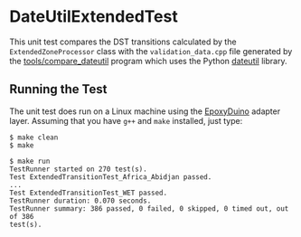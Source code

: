 # DateUtilExtendedTest

This unit test compares the DST transitions calculated by the
`ExtendedZoneProcessor` class with the `validation_data.cpp` file generated by
the [tools/compare_dateutil](../../tools/compare_dateutil) program which uses
the Python [dateutil](https://pypi.org/project/python-dateutil/) library.

## Running the Test

The unit test does run on a Linux machine using the
[EpoxyDuino](https://github.com/bxparks/EpoxyDuino) adapter layer.
Assuming that you have `g++` and `make` installed, just type:

```
$ make clean
$ make

$ make run
TestRunner started on 270 test(s).        
Test ExtendedTransitionTest_Africa_Abidjan passed.
...
Test ExtendedTransitionTest_WET passed.
TestRunner duration: 0.070 seconds.
TestRunner summary: 386 passed, 0 failed, 0 skipped, 0 timed out, out of 386
test(s).
```
